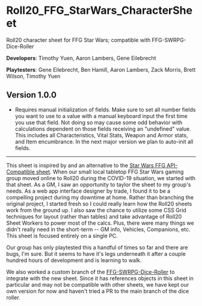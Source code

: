 # Roll20_FFG_StarWars_CharacterSheet
Roll20 character sheet for FFG Star Wars; compatible with FFG-SWRPG-Dice-Roller

**Developers**:  Timothy Yuen, Aaron Lambers, Gene Eilebrecht

**Playtesters**:  Gene Eilebrecht, Ben Hamill, Aaron Lambers, Zack Morris, Brett Wilson, Timothy Yuen

## Version 1.0.0

* Requires manual initialization of fields. Make sure to set all number fields you want to use to a value with a manual keyboard input the first time you use that field. Not doing so may cause some odd behavior with calculations dependent on those fields receiving an "undefined" value. This includes all Characteristics, Vital Stats, Weapon and Armor stats, and Item encumbrance. In the next major version we plan to auto-init all fields.

---------

This sheet is inspired by and an alternative to the [Star Wars FFG API-Compatible sheet](https://github.com/Roll20/roll20-character-sheets/tree/master/Star%20Wars%20FFG%20API-Compatible).  When our small local tabletop FFG Star Wars gaming group moved online to Roll20 during the COVID-19 situation, we started with that sheet.  As a GM, I saw an opportunity to taylor the sheet to my group's needs.  As a web app interface designer by trade, I found it to be a compelling project during my downtime at home.  Rather than branching the original project, I started fresh so I could really learn how the Roll20 sheets work from the ground up.  I also saw the chance to utilize some CSS Grid techniques for layout (rather than tables) and take advantage of Roll20 Sheet Workers to power most of the calcs.  Plus, there were many things we didn't really need in the short-term -- GM info, Vehicles, Companions, etc.  This sheet is focused entirely on a single PC.

Our group has only playtested this a handful of times so far and there are bugs, I'm sure.  But it seems to have it's legs underneath it after a couple hundred hours of development and is learning to walk.

We also worked a custom branch of the [FFG-SWRPG-Dice-Roller](https://github.com/Roll20/roll20-api-scripts/tree/master/FFG-SWRPG-Dice-Roller) to integrate with the new sheet.  Since it has references objects in this sheet in particular and may not be compatible with other sheets, we have kept our own version for now and haven't tried a PR to the main branch of the dice roller.
